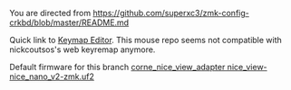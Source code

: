 You are directed from https://github.com/superxc3/zmk-config-crkbd/blob/master/README.md

Quick link to [Keymap Editor](https://nickcoutsos.github.io/keymap-editor/). This mouse repo seems not compatible with nickcoutsos's web keyremap anymore. 

Default firmware for this branch [corne_nice_view_adapter nice_view-nice_nano_v2-zmk.uf2](https://drive.google.com/drive/folders/1EStNUWT_zY0m-xmcMmOKRE_ifORbUOOl)
